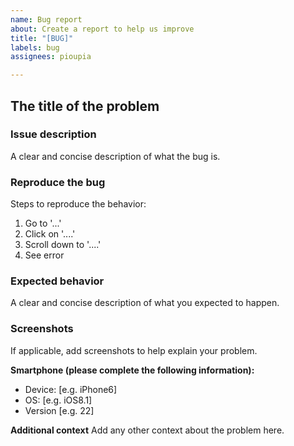```yaml
---
name: Bug report
about: Create a report to help us improve
title: "[BUG]"
labels: bug
assignees: pioupia

---
```


## The title of the problem

### Issue description
A clear and concise description of what the bug is.

### Reproduce the bug
Steps to reproduce the behavior:
1. Go to '...'
2. Click on '....'
3. Scroll down to '....'
4. See error

### Expected behavior
A clear and concise description of what you expected to happen.

### Screenshots
If applicable, add screenshots to help explain your problem.

**Smartphone (please complete the following information):**
 - Device: [e.g. iPhone6]
 - OS: [e.g. iOS8.1]
 - Version [e.g. 22]

**Additional context**
Add any other context about the problem here.
